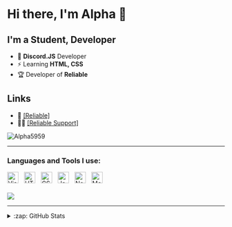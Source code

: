 # Hi there, I'm Alpha 👋 

## I'm a Student, Developer

- 🥅 **Discord.JS** Developer 
- ⚡ Learning **HTML, CSS**
- 🏆 Developer of **Reliable**

## Links

- 🎉 [[Reliable]](https://dsc.gg/reliable-bot)
- 🦸‍♂️ [[Reliable Support]](https://dsc.gg/reliable-support)

<p align="left"> <img src="https://komarev.com/ghpvc/?username=Alpha5959&label=Profile%20views&color=6b21ff&style=flat" alt="Alpha5959" /> </p>

---

### Languages and Tools I use:

[<img align="left" alt="Visual Studio Code" width="26px" src="https://cdn.jsdelivr.net/gh/devicons/devicon/icons/vscode/vscode-original.svg" style="padding-right:10px;" />][webdevplaylist]
[<img align="left" alt="HTML5" width="26px" src="https://cdn.jsdelivr.net/gh/devicons/devicon/icons/html5/html5-original.svg" style="padding-right:10px;" />][course]
[<img align="left" alt="CSS3" width="26px" src="https://cdn.jsdelivr.net/gh/devicons/devicon/icons/css3/css3-original.svg" style="padding-right:10px;" />][cssplaylist]
[<img align="left" alt="JavaScript" width="26px" src="https://cdn.jsdelivr.net/gh/devicons/devicon/icons/javascript/javascript-original.svg" style="padding-right:10px;" />][jsplaylist]
[<img align="left" alt="Node.js" width="26px" src="https://cdn.jsdelivr.net/gh/devicons/devicon/icons/nodejs/nodejs-original.svg" style="padding-right:10px;" />][youtube]
[<img align="left" alt="MongoDB" width="26px" src="https://cdn.jsdelivr.net/gh/devicons/devicon/icons/mongodb/mongodb-original.svg" style="padding-right:10px;" />][twitter]

<br />
<br />

![](https://discord.c99.nl/widget/theme-3/783661052738011176.png)

---

</details>

<details>
  <summary>:zap: GitHub Stats</summary>

  <img align="left" alt="Alpha's GitHub Stats" src="https://github-readme-stats.vercel.app/api?username=Alpha5959&show_icons=true&hide_border=false&title_color=d4a6ff&icon_color=6b21ff&bg_color=09131B&text_color=ffffff&border_color=ff2f32" />

</details>

[course]: https://youtu.be/dQw4w9WgXcQ
[twitter]: https://youtu.be/dQw4w9WgXcQ
[youtube]: https://youtu.be/dQw4w9WgXcQ
[webdevplaylist]: https://youtu.be/dQw4w9WgXcQ
[jsplaylist]: https://youtu.be/dQw4w9WgXcQ
[cssplaylist]: https://youtu.be/dQw4w9WgXcQ
